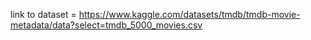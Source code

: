 link to dataset = https://www.kaggle.com/datasets/tmdb/tmdb-movie-metadata/data?select=tmdb_5000_movies.csv
